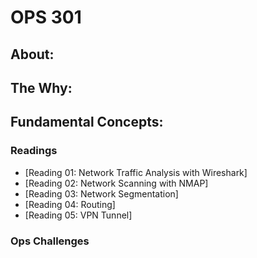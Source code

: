 # OPS 301 

## About: 

## The Why: 

## Fundamental Concepts: 

### Readings
- [Reading 01: Network Traffic Analysis with Wireshark]
- [Reading 02: Network Scanning with NMAP]
- [Reading 03: Network Segmentation]
- [Reading 04: Routing]
- [Reading 05: VPN Tunnel]
  
### Ops Challenges

